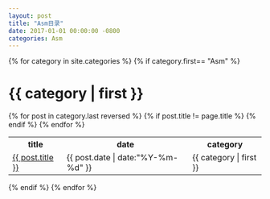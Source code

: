 ```yaml
---
layout: post
title: "Asm目录"
date: 2017-01-01 00:00:00 -0800
categories: Asm
---
```

{% for category in site.categories %}
{% if category.first== "Asm" %}
# {{ category | first }}
<table>
	<tr>
		<th>title</th>
		<th>date</th>	
		<th>category</th>
	</tr>
			{% for post in category.last reversed %}
				{% if post.title != page.title %}
					<tr>
						<td><a href="{{ post.url }}">{{ post.title }}</a></td>
						<td>{{ post.date | date:"%Y-%m-%d" }}</td>
						<td>{{ category | first }}</td>
					</tr>
				{% endif %}
			{% endfor %}
</table>
{% endif %}
{% endfor %}
